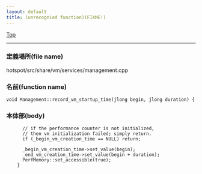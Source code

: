 ```yaml
---
layout: default
title: (unrecognied function)(FIXME!)
---
```

[Top](../index.html)

--- 
### 定義場所(file name)
hotspot/src/share/vm/services/management.cpp

### 名前(function name)
```
void Management::record_vm_startup_time(jlong begin, jlong duration) {
```

### 本体部(body)
```
	  // if the performance counter is not initialized,
	  // then vm initialization failed; simply return.
	  if (_begin_vm_creation_time == NULL) return;
	
	  _begin_vm_creation_time->set_value(begin);
	  _end_vm_creation_time->set_value(begin + duration);
	  PerfMemory::set_accessible(true);
	}
	
```


